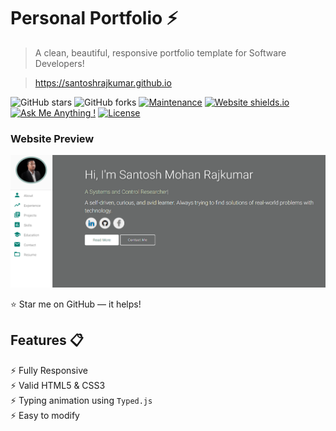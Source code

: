 # Personal Portfolio ⚡️ 
> A clean, beautiful, responsive portfolio template for Software Developers!

> https://santoshrajkumar.github.io



![GitHub stars](https://img.shields.io/github/stars/santoshrajkumar/santoshrajkumar.github.io) 
![GitHub forks](https://img.shields.io/github/forks/santoshrajkumar/santoshrajkumar.github.io)
[![Maintenance](https://img.shields.io/badge/maintained-yes-green.svg)](https://github.com/santoshrajkumar/santoshrajkumar.github.io/commits/master)
[![Website shields.io](https://img.shields.io/badge/website-up-yellow)](http://santoshrajkumar.github.io)
[![Ask Me Anything !](https://img.shields.io/badge/ask%20me-linkedin-1abc9c.svg)](https://www.linkedin.com/in/santosh-mohan-rajkumar-101180a3/)
[![License](http://img.shields.io/:license-mit-blue.svg?style=flat-square)](http://badges.mit-license.org)

### Website Preview
<p align="center"> 
  <kbd>
    <a href="https://santoshrajkumar.github.io" target="_blank"><img src="readme_images/preview.png">
  </a>
  </kbd>
</p>

:star: Star me on GitHub — it helps!

## Features 📋
⚡️ Fully Responsive\
⚡️ Valid HTML5 & CSS3\
⚡️ Typing animation using `Typed.js`\
⚡️ Easy to modify

